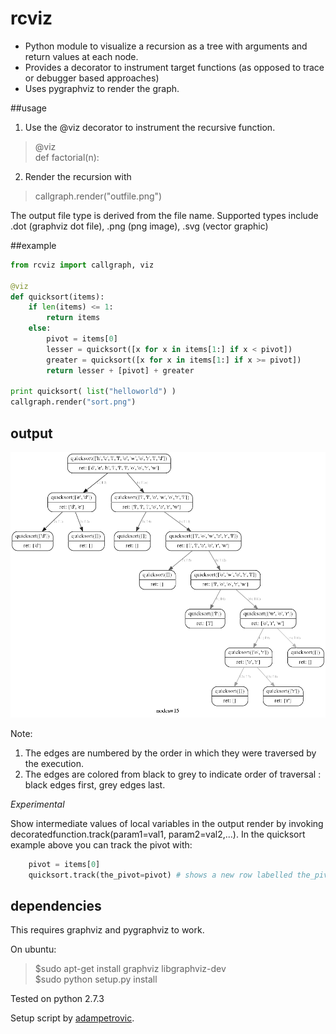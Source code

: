 
rcviz
=======

* Python module to visualize a recursion as a tree with arguments and return values at each node. 
* Provides a decorator to instrument target functions (as opposed to trace or debugger based approaches)  
* Uses pygraphviz to render the graph. 

##usage

1. Use the @viz decorator to instrument the recursive function.
> @viz <br>
> def factorial(n):

2. Render the recursion with 
> callgraph.render("outfile.png") 

The output file type is derived from the file name. Supported types include .dot (graphviz dot file), .png (png image), .svg (vector graphic)

##example

```python
from rcviz import callgraph, viz

@viz
def quicksort(items):
    if len(items) <= 1: 
        return items
    else:
        pivot = items[0]
        lesser = quicksort([x for x in items[1:] if x < pivot])
        greater = quicksort([x for x in items[1:] if x >= pivot])
        return lesser + [pivot] + greater

print quicksort( list("helloworld") )
callgraph.render("sort.png")
```

## output 
![quicksort rcviz output](example/sort.png)

Note:
1. The edges are numbered by the order in which they were traversed by the execution.
2. The edges are colored from black to grey to indicate order of traversal : black edges first, grey edges last.

*Experimental*

Show intermediate values of local variables in the output render by invoking decoratedfunction.track(param1=val1, param2=val2,...). In the quicksort example above you can track the pivot with:

```python
	pivot = items[0]
	quicksort.track(the_pivot=pivot) # shows a new row labelled the_pivot in each node 
```

## dependencies

This requires graphviz and pygraphviz to work.

On ubuntu: 

> $sudo apt-get install graphviz libgraphviz-dev<br>
> $sudo python setup.py install <br>

Tested on python 2.7.3

Setup script by [adampetrovic](https://github.com/adampetrovic).

